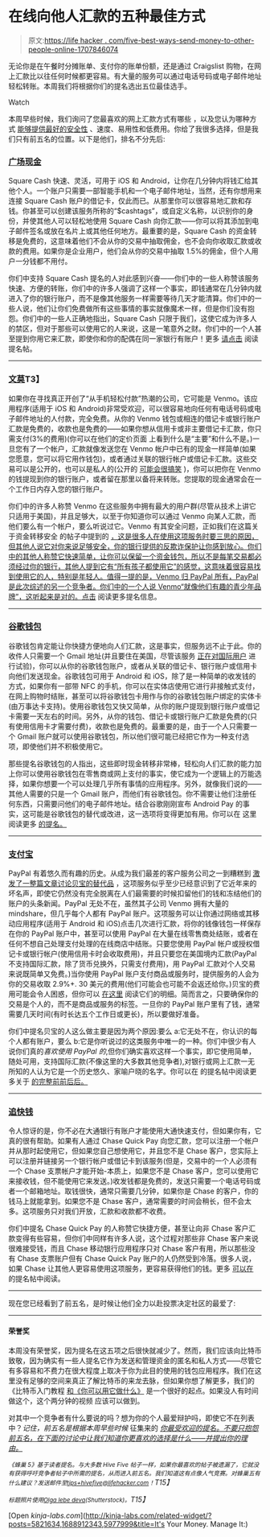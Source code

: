 # 在线向他人汇款的五种最佳方式

> 原文:[https://life hacker . com/five-best-ways-send-money-to-other-people-online-1707846074](https://lifehacker.com/five-best-ways-to-send-money-to-other-people-online-1707846074)

无论你是在午餐时分摊账单、支付你的账单份额，还是通过 Craigslist 购物，在网上汇款比以往任何时候都更容易。有大量的服务可以通过电话号码或电子邮件地址轻松转账。本周我们将根据你们的提名选出五位最佳选手。

Watch

本周早些时候，我们询问了您最喜欢的网上汇款方式有哪些 ，以及您认为哪种方式 [能够提供最好的安全性](http://lifehacker.com/which-online-money-transfer-service-is-the-most-secure-1688912343) 、速度、易用性和低费用。你给了我很多选择，但是我们只有前五名的位置。以下是他们，排名不分先后:

### [广场现金](https://cash.me/)

Square Cash 快速、灵活，可用于 iOS 和 Android，让你在几分钟内将钱汇给其他个人。一个账户只需要一部智能手机和一个电子邮件地址，当然，还有你想用来连接 Square Cash 账户的借记卡，仅此而已。从那里你可以很容易地汇款和存钱。你甚至可以创建该服务所称的“$cashtags”，或自定义名称，以识别你的身份，并使其他人可以轻松地使用 Square Cash 向你汇款——你可以将其添加到电子邮件签名或放在名片上或其他任何地方。最重要的是，Square Cash 的资金转移是免费的，这意味着他们不会从你的交易中抽取佣金，也不会向你收取汇款或收款的费用。如果你是企业用户，他们会从你的交易中抽取 1.5%的佣金，但个人用户一分钱都不用付。

你们中支持 Square Cash 提名的人对此感到兴奋——你们中的一些人称赞该服务快速、方便的转账，你们中的许多人强调了这样一个事实，即钱通常在几分钟内就进入了你的银行账户，而不是像其他服务一样需要等待几天才能清算。你们中的一些人说，他们让你们免费做所有这些事情的事实就像魔术一样，但是你们没有抱怨。你们中的一些人正确地指出，Square Cash 只限于我们，这使它成为许多人的禁区，但对于那些可以使用它的人来说，这是一笔意外之财。你们中的一个人甚至提到你用它来汇款，即使你和你的配偶在同一家银行有账户！更多 [请点击](http://lifehacker.com/vote-square-cash-why-it-s-fast-and-easy-it-might-act-1707400787) 阅读提名帖。

* * *

### [文莫](https://venmo.com/)T3】

如果你在寻找真正开创了“从手机轻松付款”热潮的公司，它可能是 Venmo。该应用程序(适用于 iOS 和 Android)非常受欢迎，可以很容易地向任何有电话号码或电子邮件地址的人付款，完全免费。从你的 Venmo 钱包或相连的借记卡或银行账户汇款是免费的，收款也是免费的——如果你想从信用卡或非主要借记卡汇款，你只需支付(3%的费用)(你可以在他们的定价页面 上看到什么是“主要”和什么不是。)一旦您有了一个帐户，汇款就像发送您在 Venmo 帐户中已有的现金一样简单(如果您愿意，您可以将它用作钱包)，或者通过关联的银行帐户或借记卡汇款。这些交易可以是公开的，也可以是私人的(公开的 [可能会很搞笑](http://www.vicemo.com/) )，你可以把你在 Venmo 的钱提现到你的银行账户，或者留在那里以备将来转账。您提取的现金通常会在一个工作日内存入您的银行账户。

你们中的许多人称赞 Venmo 在这些服务中拥有最大的用户群(尽管从技术上讲它只适用于美国)，并且足够大，以至于你知道你可以通过 Venmo 向某人汇款，而他们要么有一个帐户，要么听说过它。Venmo 有其安全问题，正如我们在这篇关于资金转移安全 的帖子中提到的 [，这是很多人在使用这项服务时要三思的原因，但其他人说它对你来说足够安全，你的银行提供的反欺诈保护让你感到放心。你们中的其他人称赞它快速简单，让你可以保留一个资金钱包，所以不是每笔交易都必须经过你的银行，其他人提到它有“所有孩子都使用它”的感觉，这意味着很容易找到使用它的人，特别是年轻人。值得一提的是，Venmo 归 PayPal 所有，PayPal 是此次综述的另一个竞争者。你们中的一个人说 Venmo“就像他们有趣的青少年品牌”，这听起来是对的。点击](http://lifehacker.com/which-online-money-transfer-service-is-the-most-secure-1688912343) 阅读更多提名信息。

* * *

### [谷歌钱包](https://www.google.com/wallet/)

谷歌钱包肯定能让你快捷方便地向人们汇款，这是事实，但服务远不止于此。你的收件人只需要一个 Gmail 地址(并且要住在美国，尽管该服务 [正在对国际用户](http://techcrunch.com/2015/01/29/google-wallet-goes-international-gmail-p2p-money-transfer-now-live-in-the-uk-silent-on-payments/) 进行试验)，你可以从你的谷歌钱包账户，或者从关联的借记卡、银行账户或信用卡向他们发送现金。谷歌钱包可用于 Android 和 iOS，除了是一种简单的收发钱的方式，如果你有一部带 NFC 的手机，你可以在实体店使用它进行非接触式支付，在网上购物时结账，甚至可以将谷歌钱包卡用作与你的谷歌钱包账户绑定的实体卡(由万事达卡支持)。使用谷歌钱包又快又简单，从你的账户提现到银行账户或借记卡需要一天左右的时间。另外，从你的钱包、借记卡或银行账户汇款是免费的(只有使用信用卡才需要付费)，收款也是免费的。最重要的是，由于一个人只需要一个 Gmail 账户就可以使用谷歌钱包，所以他们很可能已经把它作为一种支付选项，即使他们并不积极使用它。

那些提名谷歌钱包的人指出，这些即时现金转移非常棒，轻松向人们汇款的能力加上你可以使用谷歌钱包在零售商或网上支付的事实，使它成为一个逻辑上的万能选择，如果你想要一个可以处理几乎所有事情的应用程序。另外，就像我们说的——其他人需要的只是一个 Gmail 账户，而他们有谷歌钱包。你不需要让他们注册任何东西，只需要问他们的电子邮件地址。结合谷歌刚刚宣布 Android Pay 的事实，这可能是谷歌钱包的替代或改进，这一选项将变得更加有用。你可以在 这里阅读更多 [的提名。](http://lifehacker.com/vote-google-wallet-why-instant-cash-transfers-a-phys-1707416013)

* * *

### [支付宝](https://www.paypal.com/home)

PayPal 有着悠久而有趣的历史。从成为我们最差的客户服务公司之一到糟糕到 [激发了一整篇文章讨论贝宝的替代品](http://lifehacker.com/why-you-should-ditch-paypal-and-use-these-other-service-5821634) ，这项服务似乎至少已经意识到了它近年来的坏名声，即使它仍然没有完全脱离在人们最需要的时候扣留他们的钱和冻结他们的账户的头条新闻。PayPal 无处不在，虽然其子公司 Venmo 拥有大量的 mindshare，但几乎每个人都有 PayPal 账户。这项服务可以让你通过网络或其移动应用程序(适用于 Android 和 iOS)点击几次进行汇款，将你的钱像钱包一样保存在你的 PayPal 账户中，甚至可以使用 PayPal 在大量在线零售商处结账，或者在任何不想自己处理支付处理的在线商店中结账。只要您使用 PayPal 帐户或授权借记卡或银行帐户(使用信用卡时会收取费用)，并且只要您在美国境内汇款(PayPal 不支持国际汇款，除了货币兑换外，只需支付费用)，用 PayPal 汇款对个人交易来说既简单又免费。)当你使用 PayPal 账户支付商品或服务时，提供服务的人会为你的交易收取 2.9%+. 30 美元的费用(他们可能会也可能不会返还给你。)贝宝的费用可能会令人困惑，但你可以 [在这里](https://www.paypal.com/us/webapps/mpp/paypal-fees) 阅读它们的明细。简而言之，只要确保你的交易是个人的，而不是商品或服务的标签。一旦你的 PayPal 账户里有了钱，通常需要几天时间(有时长达五个工作日或更长)，所以要做好准备。

你们中提名贝宝的人这么做主要是因为两个原因:要么 a:它无处不在，你认识的每个人都有账户，要么 b:它是你听说过的这类服务中唯一的一种。你们中很少有人说你们真的*喜欢使用 PayPal 的*,但你们确实喜欢这样一个事实，即它使用简单，随处可用，支持国际汇款(不像这里的大多数其他竞争者),对银行或网上汇款一无所知的人认为它是一个历史悠久、家喻户晓的名字。你可以在 的提名帖中阅读更多关于 [的完整前前后后。](http://lifehacker.com/vote-paypal-why-i-know-some-people-have-an-issue-with-1707405400)

* * *

### [追快钱](https://www.chase.com/online/digital/quickpay.html)

令人惊讶的是，你不必在大通银行有账户才能使用大通快速支付，但如果你有，它真的很有帮助。如果有人通过 Chase Quick Pay 向您汇款，您可以注册一个帐户并从那时起使用它，但如果您自己想使用它，并且您不是 Chase 客户，您实际上可以注册并链接另一个银行帐户或借记卡到该服务(但是，交易中的一个人必须有一个 Chase 支票帐户才能开始-本质上，如果您不是 Chase 客户，您可以使用它来接收钱，但不能使用它来发送。)收发钱都是免费的，发送只需要一个电话号码或者一个邮箱地址。取钱很快，通常只需要几分钟，如果你是 Chase 的客户，你的钱马上就能拿到。如果您不是 Chase 客户，通常需要的时间会稍长，但不会太多。这项服务只对我们开放，汇款和收款都不收费。

你们中提名 Chase Quick Pay 的人称赞它快捷方便，甚至让向非 Chase 客户汇款变得有些容易，但你们中同样有许多人说，这个过程对那些非 Chase 客户来说很难接受钱，而且 Chase 移动银行应用程序只对 Chase 客户有用，所以那些没有 Chase 支票账户但有 Chase Quick Pay 账户的人仍然受到冷落。很多人说，如果 Chase 让其他人更容易使用这项服务，更容易获得他们的钱。更多 [可以在](http://lifehacker.com/vote-chase-money-transfer-why-i-already-have-a-chase-1707399240) 的提名帖中阅读。

* * *

现在您已经看到了前五名，是时候让他们全力以赴投票决定社区的最爱了:

* * *

#### 荣誉奖

本周没有荣誉奖，因为提名在这五项之后很快就减少了。然而，我们应该向比特币致敬，因为确实有一些人提名它作为发送和管理资金的匿名和私人方式——尽管它有多容易和不费力在很大程度上取决于你为此目的使用的钱包应用程序。我们在这里没有足够的空间来真正了解比特币的来龙去脉，但如果你想了解更多，我们的《比特币入门教程 [和《你可以用它做什么》](https://lifehacker.com/what-is-bitcoin-and-what-can-i-do-with-it-5991523) 是一个很好的起点。如果没人有时间做这个，这个两分钟的视频 应该可以做到。

对其中一个竞争者有什么要说的吗？想为你的个人最爱辩护吗，即使它不在列表中？*记住，前五名是根据本周早些时候* 征集来的 [*你最受欢迎的提名。不要只抱怨前五名，在下面的讨论中让我们知道你更喜欢的选择是什么——并提出你的理由。*](https://lifehacker.com/whats-the-best-way-to-pay-other-people-online-1707288290)

*<small>《蜂巢 5》基于读者提名。与大多数 Hive Five 帖子一样，如果你最喜欢的帖子被遗漏了，它就没有获得呼吁竞争者帖子中所需的提名，从而进入前五名。我们知道这有点像人气竞赛。对蜂巢五有什么建议？发送邮件至</small>*[*<small>tips+hivefive@lifehacker.com</small>*](mailto:tips+hivefive@lifehacker.com)*<small>！</small>T15】*

*<small>标题照片使用</small>*[*<small>Olga lebe deva</small>*](http://www.shutterstock.com/pic-217845769/stock-vector-hand-touching-smartphone-with-dollar-sign-on-the-screen-using-mobile-smart-phone-similar-to-iphon.html?src=9x0Ho12Cgx37GRzjwHdJOA-1-16)*<small>(Shutterstock)。</small>T15】*

[Open *kinja-labs.com*](http://kinja-labs.com/related-widget/?posts=5821634,1688912343,5977999&title=It's Your Money. Manage It:)